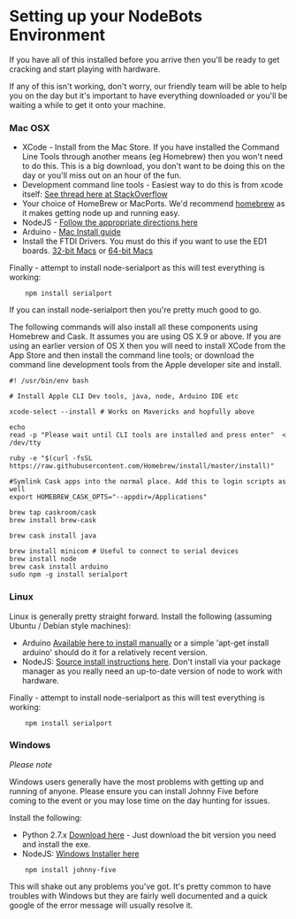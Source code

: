 # Setting up your NodeBots Environment

If you have all of this installed before you arrive then you'll be ready to get cracking and start playing with hardware.

If any of this isn't working, don't worry, our friendly team will be able to help you on the day but it's important to have everything downloaded or you'll be waiting a while to get it onto your machine.

### Mac OSX

* XCode - Install from the Mac Store. If you have installed the Command Line Tools through another means (eg Homebrew) then you won't need to do this. This is a big download, you don't want to be doing this on the day or you'll miss out on an hour of the fun.
* Development command line tools - Easiest way to do this is from xcode itself: [See thread here at StackOverflow](http://stackoverflow.com/questions/9329243/xcode-4-4-command-line-tools)
* Your choice of HomeBrew or MacPorts. We'd recommend [homebrew](http://brew.sh/) as it makes getting node up and running easy.
* NodeJS - [Follow the appropriate directions here](http://nodejs.org)
* Arduino - [Mac Install guide](http://arduino.cc/en/Guide/MacOSX)
* Install the FTDI Drivers. You must do this if you want to use the ED1 boards. [32-bit Macs](http://www.ftdichip.com/drivers/VCP/MacOSX/FTDIUSBSerialDriver_v2_2_18.dmg) or [64-bit Macs](http://www.ftdichip.com/Drivers/VCP/MacOSX/FTDIUSBSerialDriver_v2_2_18.dmg)

Finally - attempt to install node-serialport as this will test everything is working:

```
	npm install serialport
```

If you can install node-serialport then you're pretty much good to go.

The following commands will also install all these components using Homebrew and Cask.
It assumes you are using OS X.9 or above. If you are using an earlier version of OS X
then you will need to install XCode from the App Store and then install the command line tools;
or download the command line development tools from the Apple developer site and install.

```
#! /usr/bin/env bash

# Install Apple CLI Dev tools, java, node, Arduino IDE etc

xcode-select --install # Works on Mavericks and hopfully above

echo
read -p "Please wait until CLI tools are installed and press enter"  < /dev/tty

ruby -e "$(curl -fsSL https://raw.githubusercontent.com/Homebrew/install/master/install)"

#Symlink Cask apps into the normal place. Add this to login scripts as well
export HOMEBREW_CASK_OPTS="--appdir=/Applications"

brew tap caskroom/cask
brew install brew-cask

brew cask install java

brew install minicom # Useful to connect to serial devices
brew install node
brew cask install arduino
sudo npm -g install serialport
```

### Linux

Linux is generally pretty straight forward. Install the following (assuming Ubuntu / Debian style machines):

* Arduino [Available here to install manually](http://playground.arduino.cc/Learning/Linux) or a simple 'apt-get install arduino' should do it for a relatively recent version.
* NodeJS: [Source install instructions here](http://howtonode.org/how-to-install-nodejs). Don't install via your package manager as you really need an up-to-date version of node to work with hardware.

Finally - attempt to install node-serialport as this will test everything is working:

```
	npm install serialport
```

### Windows

_Please note_

Windows users generally have the most problems with getting up and running of anyone. Please ensure you can install Johnny Five before coming to the event or you may lose time on the day hunting for issues.


Install the following:

* Python 2.7.x [Download here](http://www.python.org/download/releases/2.7.5/) - Just download the bit version you need and install the exe.
* NodeJS: [Windows Installer here](http://nodejs.org/download/)


```
    npm install johnny-five
```

This will shake out any problems you've got. It's pretty common to have troubles with Windows but they are fairly well documented and a quick google of the error message will usually resolve it.

